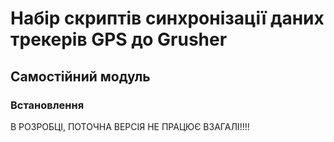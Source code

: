 # Набір скриптів синхронізації даних трекерів GPS до Grusher
##  Самостійний модуль 
###  Встановлення
В РОЗРОБЦІ, ПОТОЧНА ВЕРСІЯ НЕ ПРАЦЮЄ ВЗАГАЛІ!!!!
